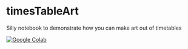# timesTableArt
Silly notebook to demonstrate how you can make art out of timetables

[![Google Colab](https://colab.research.google.com/img/colab_favicon.ico)](https://colab.research.google.com/github/nichol77/timesTableArt/blob/main/introToWavefunctions.ipynb)